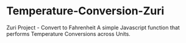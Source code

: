 # Temperature-Conversion-Zuri
Zuri Project - Convert to Fahrenheit
A simple Javascript function that performs Temperature Conversions across Units.

